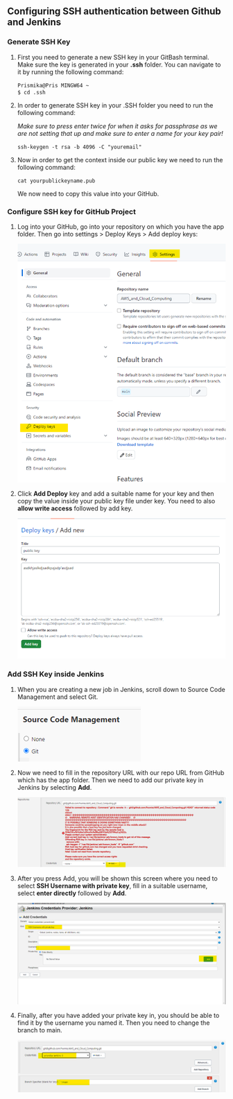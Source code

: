 ## Configuring SSH authentication between Github and Jenkins

### Generate SSH Key

1) First you need to generate a new SSH key in your GitBash terminal. Make sure the key is generated in your **.ssh** folder. You can navigate to it by running the following command: 
   ```
   Prismika@Pris MINGW64 ~
   $ cd .ssh
   ```

2) In order to generate SSH key in your .SSH folder you need to run the following command:
   
   *Make sure to press enter twice for when it asks for passphrase as we are not setting that up and make sure to enter a name for your key pair!*

   ```
   ssh-keygen -t rsa -b 4096 -C "youremail"
   ```

3) Now in order to get the context inside our public key we need to run the following command: 

   ```
   cat yourpublickeyname.pub
   ```

   We now need to copy this value into your GitHub. 

### Configure SSH key for GitHub Project

1) Log into your GitHub, go into your repository on which you have the app folder. Then go into settings > Deploy Keys > Add deploy keys: 
   
   ![Alt text](images/deploy_keys.png)

2) Click **Add Deploy** key and add a suitable name for your key and then copy the value inside your public key file under key. You need to also **allow write access** followed by add key.

   ![Alt text](images/add_key.png)


### Add SSH Key inside Jenkins

1) When you are creating a new job in Jenkins, scroll down to Source Code Management and select Git.
   
   ![Alt text](images/select_git.png)

2) Now we need to fill in the repository URL with our repo URL from GitHub which has the app folder. Then we need to add our private key in Jenkins by selecting **Add**.

   ![Alt text](images/add_private_key.png)

3) After you press Add, you will be shown this screen where you need to select **SSH Username with private key**, fill in a suitable username, select **enter directly** followed by **Add**.

   ![Alt text](images/jenkins_ssh_private.png)

 4) Finally, after you have added your private key in, you should be able to find it by the username you named it. Then you need to change the branch to main.
   
    ![Alt text](images/select_key_mainbranch.png)  
